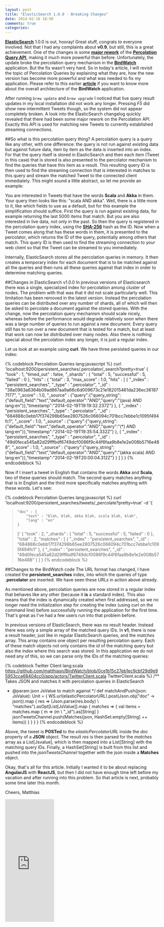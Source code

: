 ```yaml
---
layout: post
title: "ElasticSearch 1.0.0 - Breaking Changes"
date: 2014-02-16 18:50
comments: true
categories: 
---
```

**[ElasticSearch](http://www.elasticsearch.org)** 1.0.0 is out, hooray! Great stuff, congrats to everyone involved. Not that I had any complaints about **v0.9**, but still, this is a great achievement. One of the changes is some **[major rework](http://www.elasticsearch.org/blog/percolator-redesign-blog-post/)** of the **[Percolation Query API](http://www.elasticsearch.org/guide/en/elasticsearch/reference/master/search-percolate.html)**, making it much more powerful than before. Unfortunately, the update broke the percolation query mechanism in the **[BirdWatch](http://birdwatch.matthiasnehlsen.com)** application. But the fix wasn't very hard. So in today's article, I will revisit the topic of Percolation Queries by explaining what they are, how the new version has become more powerful and what was needed to fix my application. Please refer to this earlier **[article](http://matthiasnehlsen.com/blog/2013/09/10/birdwatch-explained/)** if you want to know more about the overall architecture of the **BirdWatch** application.

<!-- more -->

After running ````brew update```` and ````brew upgrade```` I noticed that live query result updates in my local installation did not work any longer. Pressing *F5* did show new intermittent Tweets though, so the system did not appear completely broken. A look into the ElasticSearch changelog quickly revealed that there had been some major rework on the Percolation API. Exactly this API is used for matching new Tweets to currently established streaming connections.

##So what is this percolation query thing?
A percolation query is a query like any other, with one difference: the query is not run against existing data but against future data, item by item as the data is inserted into an index. For that the query itself is stored in ElasticSearch and then each item (Tweet in this case) that is stored is also presented to the percolator mechanism to find the queries that have this item as a result. This resulting query ID is then used to find the streaming connection that is interested in matches to this query and stream the matched Tweet to the connected client immediately. This might sound a little abstract, so let me provide an example:

You are interested in Tweets that have the words **Scala** and **Akka** in them. Your query then looks like this: "scala AND akka". Well, there is a little more to it, like which fields to use as a default, but for this example the simplification should suffice. First the query is run against existing data, for example returning the last 5000 items that match. But you are also interested in live data, not only in the past. So then the query is registered in the percolation query index, using the **[SHA-256](http://de.wikipedia.org/wiki/SHA-2)** hash as the ID. Now when a Tweet comes along that has these words in them, it is presented to the percolator, which returns the ID of the query, potentially among others that match. This query ID is then used to find the streaming connection to your web client so that the Tweet can be streamed to you immediately.

Internally, ElasticSearch stores all the percolation queries in memory. It then creates a temporary index for each document that is to be matched against all the queries and then runs all these queries against that index in order to determine matching queries.

##Changes in ElasticSearch v1.0.0
In previous versions of Elasticsearch there was a single, specialized index for percolation among cluster of nodes. The problem with that was that it did not scale particularly well. This limitation has been removed in the latest version. Instead the percolation queries can be distributed over any number of shards, all of which will then be asked to percolate a document against the stored queries. With the change, now the percolation query mechanism should scale nicely, whereas before the performance would degrade relatively soon when there was a large number of queries to run against a new document. Every query still has to run over a new document that is tested for a match, but at least that work can now be distributed over many nodes. Also there is nothing special about the percolation index any longer, it is just a regular index.

Let us look at an example using **curl**. We have three persisted queries in our index:

{% codeblock Percolation Queries lang:javascript %}
curl 'localhost:9200/persistent_searches/.percolator/_search?pretty=true'
{
  "took" : 1,
  "timed_out" : false,
  "_shards" : {
    "total" : 5,
    "successful" : 5,
    "failed" : 0
  },
  "hits" : {
    "total" : 3,
    "max_score" : 1.0,
    "hits" : [ {
      "_index" : "persistent_searches",
      "_type" : ".percolator",
      "_id" : "38a0963a6364b09ad867aa9a66c6d009673c21e182015461da236ec361877f77",
      "_score" : 1.0, "_source" : {"query":{"query_string":{"default_field":"text","default_operator":"AND","query":"(java) AND lang:en"}},"timestamp":"2014-02-19T19:19:32.237Z"}
    }, {
      "_index" : "persistent_searches",
      "_type" : ".percolator",
      "_id" : "684888c0ebb17f374298b65ee2807526c066094c701bcc7ebbe1c1095f494fc1",
      "_score" : 1.0, "_source" : {"query":{"query_string":{"default_field":"text","default_operator":"AND","query":"(*) AND lang:en"}},"timestamp":"2014-02-19T19:35:54.332Z"}
    }, {
      "_index" : "persistent_searches",
      "_type" : ".percolator",
      "_id" : "49d0feca545a82d29fffbdf6749dcf0086f9c44f6faa9b8e1e2e008b5716e488",
      "_score" : 1.0, "_source" : {"query":{"query_string":{"default_field":"text","default_operator":"AND","query":"(akka scala) AND lang:en"}},"timestamp":"2014-02-19T20:00:04.312Z"}
    } ]
  }
}
{% endcodeblock %}

Now if I insert a tweet in English that contains the words **Akka** and **Scala**, two of these queries should match. The second query matches anything that is in English and the third more specifically matches anything with these words. Let's see:

{% codeblock Percolation Queries lang:javascript %}
curl 'localhost:9200/persistent_searches/tweets/_percolate?pretty=true' -d '{
>     "doc" : {
>         "text" : "blah, blah, akka blah, scala blah, blah",
>         "lang" : "en"
>     }
> }'
{
  "took" : 2,
  "_shards" : {
    "total" : 5,
    "successful" : 5,
    "failed" : 0
  },
  "total" : 2,
  "matches" : [ {
    "_index" : "persistent_searches",
    "_id" : "684888c0ebb17f374298b65ee2807526c066094c701bcc7ebbe1c1095f494fc1"
  }, {
    "_index" : "persistent_searches",
    "_id" : "49d0feca545a82d29fffbdf6749dcf0086f9c44f6faa9b8e1e2e008b5716e488"
  } ]
}
{% endcodeblock %}


##Changes to the BirdWatch code
The URL format has changed, I have created the **persistent_searches** index, into which the queries of type **.percolator** are inserted. We have seen these URLs in action above already.

As mentioned above, percolation queries are now stored in a regular index that behaves like any other (because it **is** a standard index). This also means that the index is dynamically created when first addressed, so we no longer need the initialization step for creating the index (using curl on the command line) before successfully running the application for the first time. That's great as I've had a few users run into that problem before.

In previous versions of ElasticSearch, there was no result header. Instead there was only a simple array of the matched query IDs. In **v1**, there is now a result header, just like in regular ElasticSearch queries, and the *matches* array. This array contains one object per resulting percolation query. Each of these match objects not only contains the *id* of the matching query but also the *index* where this search was stored. In this application we do not need any of this, so we can parse only the IDs of the matching queries: 

{% codeblock Twitter Client lang:scala https://github.com/matthiasn/BirdWatch/blob/0ce1b15c27eb1ec9cbf29d9e95953cca68404cc0/app/actors/TwitterClient.scala TwitterClient.scala %}
/** Takes JSON and matches it with percolation queries in ElasticSearch
  * @param json JsValue to match against 
  */
def matchAndPush(json: JsValue): Unit = {
  WS.url(elasticPercolatorURL).post(Json.obj("doc" -> json)).map {
    res => (Json.parse(res.body) \ "matches").asOpt[List[JsValue]].map {
      matches => {
        val items = matches.map { m => (m \ "_id").as[String] }
        jsonTweetsChannel.push(Matches(json, HashSet.empty[String] ++ items))
      }
    }
  }
}
{% endcodeblock %}

Above, the tweet is **POSTed** to the *elasticPercolatorURL* inside the *doc* property of a **JSON** object. The result *res* is then parsed for the *matches* array as a List[Jsvalue], which is then mapped into a List[String] with the matching query IDs. Finally, a HashSet[String] is built from this list and pushed into the *jsonTweetsChannel* together with the json inside a **Matches** object. 

Okay, that's all for this article. Initially I wanted it to be about replacing **AngularJS** with **ReactJS**, but then I did not have enough time left before my vacation and after running into this problem. So that article is next, probably some time later this month.

Cheers,
Matthias

<iframe width="160" height="400" src="https://leanpub.com/building-a-system-in-clojure/embed" frameborder="0" allowtransparency="true"></iframe>